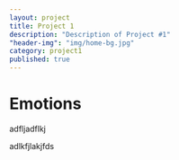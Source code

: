 ```yaml
---
layout: project
title: Project 1
description: "Description of Project #1"
"header-img": "img/home-bg.jpg"
category: project1
published: true
---
```


# Emotions

adfljadflkj

adlkfjlakjfds

